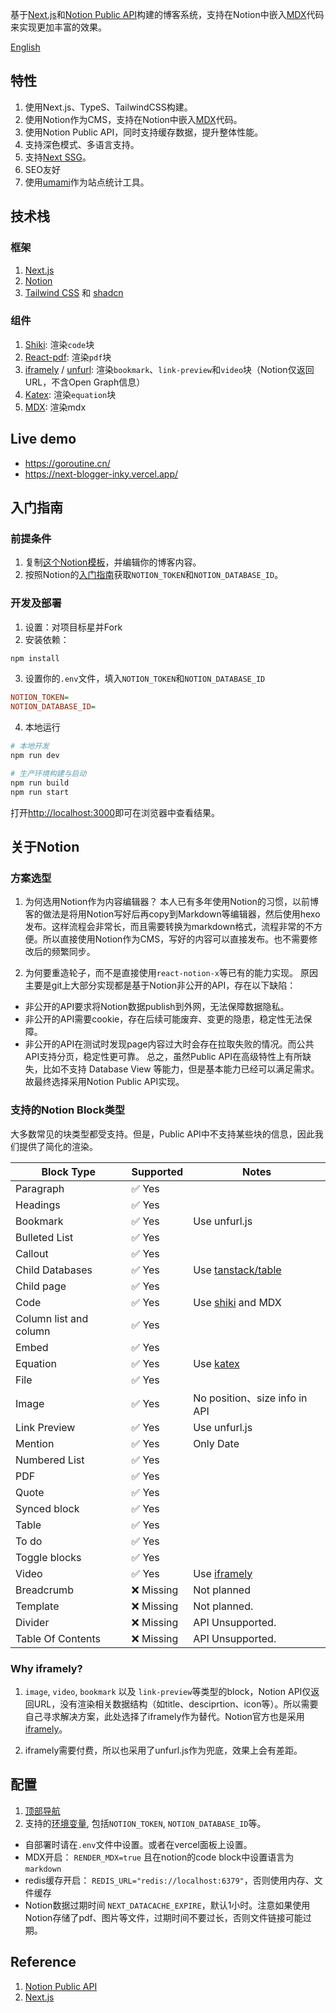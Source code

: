 
基于[Next.js](https://nextjs.org/)和[Notion Public API](https://www.notion.so/)构建的博客系统，支持在Notion中嵌入[MDX](https://mdxjs.com/)代码来实现更加丰富的效果。

[English](./README.en.md)

## 特性

1. 使用Next.js、TypeS、TailwindCSS构建。
2. 使用Notion作为CMS，支持在Notion中嵌入[MDX](https://mdxjs.com/)代码。
3. 使用Notion Public API，同时支持缓存数据，提升整体性能。
4. 支持深色模式、多语言支持。
5. 支持[Next SSG](https://nextjs.org/docs/pages/building-your-application/rendering/static-site-generation)。
6. SEO友好
7. 使用[umami](https://umami.is/)作为站点统计工具。

## 技术栈

### 框架

1. [Next.js](https://nextjs.org/)
2. [Notion](https://www.notion.so/)
3. [Tailwind CSS](https://tailwindcss.com/) 和 [shadcn](https://ui.shadcn.com/)

### 组件

1. [Shiki](https://shiki.style/): 渲染`code`块
2. [React-pdf](https://react-pdf.org/): 渲染`pdf`块
3. [iframely](https://iframely.com/) / [unfurl](https://github.com/jacktuck/unfurl): 渲染`bookmark`、`link-preview`和`video`块（Notion仅返回URL，不含Open Graph信息）
4. [Katex](https://katex.org/): 渲染`equation`块
5. [MDX](https://mdxjs.com/): 渲染mdx

## Live demo

- https://goroutine.cn/
- https://next-blogger-inky.vercel.app/

## 入门指南

### 前提条件

1. 复制[这个Notion模板](https://www.notion.so/gelco/577a7365a3d3442aa3cddb18b4458c88?v=c0455cd1391e41a2b05d9b1536398d13)，并编辑你的博客内容。
2. 按照Notion的[入门指南](https://developers.notion.com/docs/getting-started)获取`NOTION_TOKEN`和`NOTION_DATABASE_ID`。

### 开发及部署

1. 设置：对项目标星并Fork
2. 安装依赖：

```bash
npm install
```

3. 设置你的`.env`文件，填入`NOTION_TOKEN`和`NOTION_DATABASE_ID`

```ini
NOTION_TOKEN=
NOTION_DATABASE_ID=
```
4. 本地运行

```bash
# 本地开发
npm run dev

# 生产环境构建与启动
npm run build
npm run start
```

打开[http://localhost:3000](http://localhost:3000)即可在浏览器中查看结果。

## 关于Notion

### 方案选型

1. 为何选用Notion作为内容编辑器？
本人已有多年使用Notion的习惯，以前博客的做法是将用Notion写好后再copy到Markdown等编辑器，然后使用hexo发布。这样流程会非常长，而且需要转换为markdown格式，流程非常的不方便。所以直接使用Notion作为CMS，写好的内容可以直接发布。也不需要修改后的频繁同步。

2. 为何要重造轮子，而不是直接使用`react-notion-x`等已有的能力实现。
原因主要是git上大部分实现都是基于Notion非公开的API，存在以下缺陷：
- 非公开的API要求将Notion数据publish到外网，无法保障数据隐私。
- 非公开的API需要cookie，存在后续可能废弃、变更的隐患，稳定性无法保障。
- 非公开的API在测试时发现page内容过大时会存在拉取失败的情况。而公共API支持分页，稳定性更可靠。
总之，虽然Public API在高级特性上有所缺失，比如不支持 Database View 等能力，但是基本能力已经可以满足需求。故最终选择采用Notion Public API实现。


### 支持的Notion Block类型

大多数常见的块类型都受支持。但是，Public API中不支持某些块的信息，因此我们提供了简化的渲染。

| Block Type             | Supported | Notes                                                   |
|------------------------|-----------|---------------------------------------------------------|
| Paragraph              | ✅ Yes     |                                                         |
| Headings               | ✅ Yes     |                                                         |
| Bookmark               | ✅ Yes     | Use unfurl.js                                           |
| Bulleted List          | ✅ Yes     |                                                         |
| Callout                | ✅ Yes     |                                                         |
| Child Databases        | ✅ Yes     | Use [tanstack/table](https://tanstack.com/table/latest) |
| Child page             | ✅ Yes     |                                                         |
| Code                   | ✅ Yes     | Use [shiki](https://shiki.style/) and MDX               |
| Column list and column | ✅ Yes     |                                                         |
| Embed                  | ✅ Yes     |                                                         |
| Equation               | ✅ Yes     | Use [katex ](https://katex.org/)                        |
| File                   | ✅ Yes     |                                                         |
| Image                  | ✅ Yes     | No position、size info in API                            |
| Link Preview           | ✅ Yes     | Use unfurl.js                                           |
| Mention                | ✅ Yes     | Only Date                                               |
| Numbered List          | ✅ Yes     |                                                         |
| PDF                    | ✅ Yes     |                                                         |
| Quote                  | ✅ Yes     |                                                         |
| Synced block           | ✅ Yes     |                                                         |
| Table                  | ✅ Yes     |                                                         |
| To do                  | ✅ Yes     |                                                         |
| Toggle blocks          | ✅ Yes     |                                                         |
| Video                  | ✅ Yes     | Use [iframely](https://iframely.com/)                   |
| Breadcrumb             | ❌ Missing | Not planned                                             |
| Template               | ❌ Missing | Not planned.                                            |
| Divider                | ❌ Missing | API Unsupported.                                        |
| Table Of Contents      | ❌ Missing | API Unsupported.                                        |


### Why iframely?

1. `image`, `video`, `bookmark` 以及 `link-preview`等类型的block，Notion API仅返回URL，没有渲染相关数据结构（如title、desciprtion、icon等）。所以需要自己寻求解决方案，此处选择了iframely作为替代。Notion官方也是采用[iframely](https://www.notion.so/help/embed-and-connect-other-apps#embeds-in-notion)。

2. iframely需要付费，所以也采用了unfurl.js作为兜底，效果上会有差距。

## 配置

1. [顶部导航](./config/site.ts)
2. 支持的[环境变量](./env.mjs), 包括`NOTION_TOKEN`, `NOTION_DATABASE_ID`等。
- 自部署时请在`.env`文件中设置。或者在vercel面板上设置。
- MDX开启： `RENDER_MDX=true` 且在notion的code block中设置语言为`markdown`
- redis缓存开启： `REDIS_URL="redis://localhost:6379"`，否则使用内存、文件缓存
- Notion数据过期时间 `NEXT_DATACACHE_EXPIRE`，默认1小时。注意如果使用Notion存储了pdf、图片等文件，过期时间不要过长，否则文件链接可能过期。

## Reference
1. [Notion Public API](https://developers.notion.com/reference/intro)
2. [Next.js](https://nextjs.org/)
